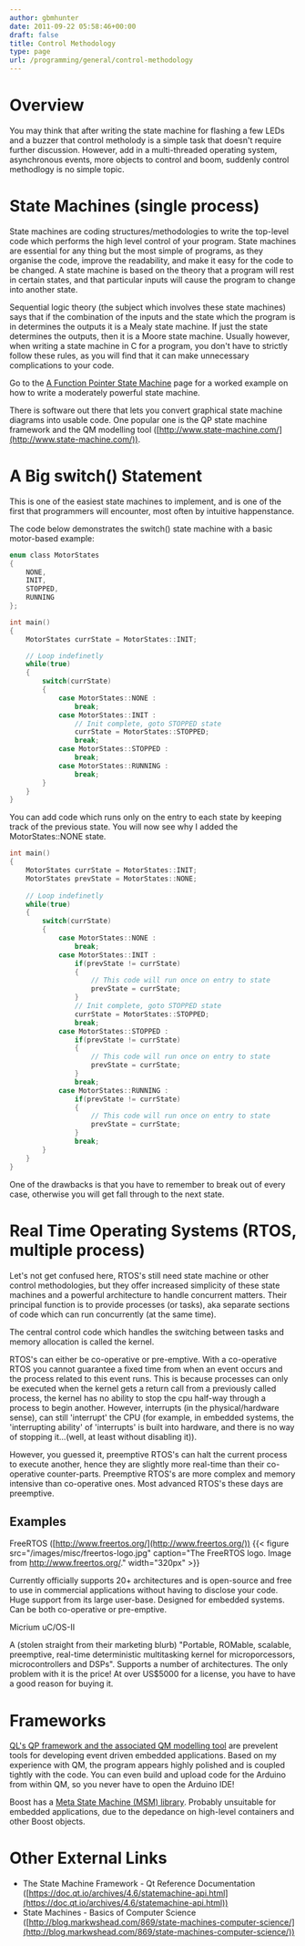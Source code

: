 ```yaml
---
author: gbmhunter
date: 2011-09-22 05:58:46+00:00
draft: false
title: Control Methodology
type: page
url: /programming/general/control-methodology
---
```


# Overview

You may think that after writing the state machine for flashing a few LEDs and a buzzer that control metholody is a simple task that doesn't require further discussion. However, add in a multi-threaded operating system, asynchronous events, more objects to control and boom, suddenly control methodlogy is no simple topic.

# State Machines (single process)

State machines are coding structures/methodologies to write the top-level code which performs the high level control of your program. State machines are essential for any thing but the most simple of programs, as they organise the code, improve the readability, and make it easy for the code to be changed. A state machine is based on the theory that a program will rest in certain states, and that particular inputs will cause the program to change into another state.


Sequential logic theory (the subject which involves these state machines) says that if the combination of the inputs and the state which the program is in determines the outputs it is a Mealy state machine. If just the state determines the outputs, then it is a Moore state machine. Usually however, when writing a state machine in C for a program, you don't have to strictly follow these rules, as you will find that it can make unnecessary complications to your code.

Go to the [A Function Pointer State Machine](http://blog.mbedded.ninja/programming/c-programming/control-methodology/a-function-pointer-based-state-machine) page for a worked example on how to write a moderately powerful state machine.

There is software out there that lets you convert graphical state machine diagrams into usable code. One popular one is the QP state machine framework and the QM modelling tool ([http://www.state-machine.com/](http://www.state-machine.com/)).

# A Big switch() Statement

This is one of the easiest state machines to implement, and is one of the first that programmers will encounter, most often by intuitive happenstance.

The code below demonstrates the switch() state machine with a basic motor-based example:

```c
enum class MotorStates
{
    NONE,
    INIT,
    STOPPED,
    RUNNING
};

int main()
{
    MotorStates currState = MotorStates::INIT;

    // Loop indefinetly
    while(true)
    {
        switch(currState)
        {
            case MotorStates::NONE :
                break;
            case MotorStates::INIT :
                // Init complete, goto STOPPED state
                currState = MotorStates::STOPPED;
                break;
            case MotorStates::STOPPED :
                break;
            case MotorStates::RUNNING :
                break;
        }
    }
}
```

You can add code which runs only on the entry to each state by keeping track of the previous state. You will now see why I added the MotorStates::NONE state.

```c    
int main()
{
    MotorStates currState = MotorStates::INIT;
    MotorStates prevState = MotorStates::NONE;
    
    // Loop indefinetly
    while(true)
    {
        switch(currState)
        {
            case MotorStates::NONE :
                break;
            case MotorStates::INIT :
                if(prevState != currState)
                {
                    // This code will run once on entry to state
                    prevState = currState;
                }
                // Init complete, goto STOPPED state
                currState = MotorStates::STOPPED;
                break;
            case MotorStates::STOPPED :
                if(prevState != currState)
                {
                    // This code will run once on entry to state
                    prevState = currState;
                }
                break;
            case MotorStates::RUNNING :
                if(prevState != currState)
                {
                    // This code will run once on entry to state
                    prevState = currState;
                }
                break;
        }
    }
}
```

One of the drawbacks is that you have to remember to break out of every case, otherwise you will get fall through to the next state.

# Real Time Operating Systems (RTOS, multiple process)

Let's not get confused here, RTOS's still need state machine or other control methodologies, but they offer increased simplicity of these state machines and a powerful architecture to handle concurrent matters. Their principal function is to provide processes (or tasks), aka separate sections of code which can run concurrently (at the same time).

The central control code which handles the switching between tasks and memory allocation is called the kernel.

RTOS's can either be co-operative or pre-emptive. With a co-operative RTOS you cannot guarantee a fixed time from when an event occurs and the process related to this event runs. This is because processes can only be executed when the kernel gets a return call from a previously called process, the kernel has no ability to stop the cpu half-way through a process to begin another. However, interrupts (in the physical/hardware sense), can still 'interrupt' the CPU (for example, in embedded systems, the 'interrupting ability' of 'interrupts' is built into hardware, and there is no way of stopping it...(well, at least without disabling it)).

However, you guessed it, preemptive RTOS's can halt the current process to execute another, hence they are slightly more real-time than their co-operative counter-parts. Preemptive RTOS's are more complex and memory intensive than co-operative ones. Most advanced RTOS's these days are preemptive.

## Examples

FreeRTOS ([http://www.freertos.org/](http://www.freertos.org/)) {{< figure src="/images/misc/freertos-logo.jpg" caption="The FreeRTOS logo. Image from http://www.freertos.org/."  width="320px" >}}


Currently officially supports 20+ architectures and is open-source and free to use in commercial applications without having to disclose your code. Huge support from its large user-base. Designed for embedded systems. Can be both co-operative or pre-emptive.

Micrium uC/OS-II

A (stolen straight from their marketing blurb) "Portable, ROMable, scalable, preemptive, real-time deterministic multitasking kernel for microporcessors, microcontrollers and DSPs". Supports a number of architectures. The only problem with it is the price! At over US$5000 for a license, you have to have a good reason for buying it.

# Frameworks

[QL's QP framework and the associated QM modelling tool](http://www.state-machine.com/) are prevelent tools for developing event driven embedded applications. Based on my experience with QM, the program appears highly polished and is coupled tightly with the code. You can even build and upload code for the Arduino from within QM, so you never have to open the Arduino IDE!

Boost has a [Meta State Machine (MSM) library](http://www.boost.org/doc/libs/1_55_0/libs/msm/doc/HTML/index.html). Probably unsuitable for embedded applications, due to the depedance on high-level containers and other Boost objects.

# Other External Links

* The State Machine Framework - Qt Reference Documentation ([https://doc.qt.io/archives/4.6/statemachine-api.html](https://doc.qt.io/archives/4.6/statemachine-api.html))
* State Machines - Basics of Computer Science ([http://blog.markwshead.com/869/state-machines-computer-science/](http://blog.markwshead.com/869/state-machines-computer-science/))

